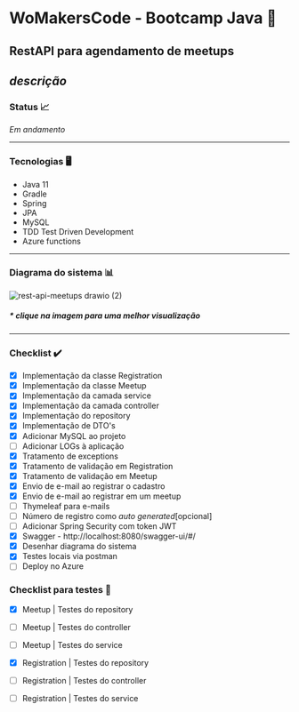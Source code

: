 #  WoMakersCode - Bootcamp Java 🦋

## RestAPI para agendamento de meetups

_descrição_
---

### Status 📈
_Em andamento_ 

---

### Tecnologias 🖥️

* Java 11
* Gradle
* Spring
* JPA
* MySQL
* TDD Test Driven Development
* Azure functions

---

### Diagrama do sistema :bar_chart:

![rest-api-meetups drawio (2)](https://user-images.githubusercontent.com/61791877/165973200-c740f945-283b-434c-9bfa-0d8ccc636caf.png)

##### * _clique na imagem para uma melhor visualização_
---
### Checklist ✔️

- [x] Implementação da classe Registration
- [x] Implementação da classe Meetup
- [x] Implementação da camada service
- [x] Implementação da camada controller
- [x] Implementação do repository
- [x] Implementação de DTO's
- [x] Adicionar MySQL ao projeto
- [ ] Adicionar LOGs à aplicação
- [x] Tratamento de exceptions
- [x] Tratamento de validação em Registration
- [x] Tratamento de validação em Meetup
- [x] Envio de e-mail ao registrar o cadastro
- [x] Envio de e-mail ao registrar em um meetup
- [ ] Thymeleaf para e-mails
- [ ] Número de registro como _auto generated_[opcional]
- [ ] Adicionar Spring Security com token JWT
- [x] Swagger - http://localhost:8080/swagger-ui/#/
- [x] Desenhar diagrama do sistema
- [x] Testes locais via postman
- [ ] Deploy no Azure

### Checklist para testes 🧪

- [x] Meetup | Testes do repository
- [ ] Meetup | Testes do controller
- [ ] Meetup | Testes do service
- [x] Registration | Testes do repository
- [ ] Registration | Testes do controller
- [ ] Registration | Testes do service

